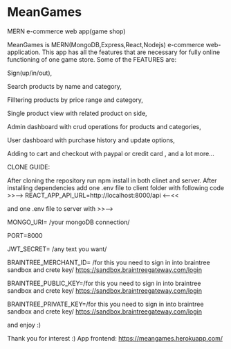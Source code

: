 # MeanGames
MERN e-commerce web app(game shop)

MeanGames is MERN(MongoDB,Express,React,Nodejs) e-commerce web-application. 
This app has all the features that are necessary for fully online functioning of one game store.
Some of the FEATURES are: 

Sign(up/in/out),

Search products by name  and category,

Filltering products by price range and category,

Single product view with related product on side,

Admin dashboard with crud operations for products and categories,

User dashboard with purchase history and update options,

Adding to cart and checkout with paypal or credit card , and a lot more...


CLONE GUIDE:

After cloning the repository run npm install in both clinet and server.
After installing dependencies add one .env file to client folder with following code >>--> REACT_APP_API_URL=http://localhost:8000/api <--<<

and one .env file to server with >>--> 

MONGO_URI= /your mongoDB connection/

PORT=8000

JWT_SECRET= /any text you want/

BRAINTREE_MERCHANT_ID= /for this you need to sign in into braintree sandbox and crete key/ https://sandbox.braintreegateway.com/login

BRAINTREE_PUBLIC_KEY=/for this you need to sign in into braintree sandbox and crete key/ https://sandbox.braintreegateway.com/login

BRAINTREE_PRIVATE_KEY=/for this you need to sign in into braintree sandbox and crete key/ https://sandbox.braintreegateway.com/login

and enjoy :)


Thank you for interest :)
App frontend: https://meangames.herokuapp.com/




